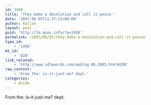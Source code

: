 ```yaml
---
id: 1498
title: 'They make a desolation and call it peace.'
date: '2003-06-05T11:27:21+00:00'
author: Kellan
layout: post
guid: 'http://lm.quxx.info/?p=1498'
permalink: /2003/06/05/they-make-a-desolation-and-call-it-peace/
typo_id:
    - '1496'
mt_id:
    - '828'
link_related:
    - 'http://www.idlewords.com/weblog.06.2003.html#200'
raw_content:
    - 'From the: is-it-just-me? dept.'
categories:
    - Aside
---
```


From the: is-it-just-me? dept.